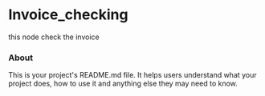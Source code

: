 Invoice_checking
================

this node check the invoice

### About

This is your project's README.md file. It helps users understand what your
project does, how to use it and anything else they may need to know.